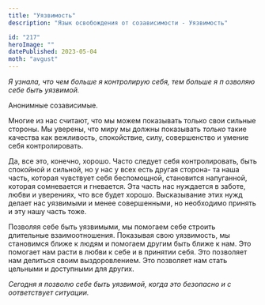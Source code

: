 ```yaml
---
title: "Уязвимость"
description: "Язык освобождения от созависимости - Уязвимость"

id: "217"
heroImage: ""
datePublished: 2023-05-04
moth: "avgust"
---
```


_Я_ _узнала,_ _что_ _чем_ _больше_ _я_ _контролирую_ _себя,_ _тем_ _больше_
_я_ _п_ _озволяю_ _себе_ _быть_ _уязвимой._

Анонимные созависимые.

Многие из нас считают, что мы можем показывать только свои сильные стороны. Мы
уверены, что миру мы должны показывать _только_ такие качества как вежливость,
спокойствие, силу, совершенство и умение себя контролировать.

Да, все это, конечно, хорошо. Часто следует себя контролировать, быть
спокойной и сильной, но у нас у всех есть другая сторона- та наша часть,
которая чувствует себя беспомощной, становится напуганной, которая сомневается
и гневается. Эта часть нас нуждается в заботе, любви и уверениях, что все
будет хорошо. Высказывание этих нужд делает нас уязвимыми и менее
совершенными, но необходимо принять и эту нашу часть тоже.

Позволяя себе быть уязвимыми, мы помогаем себе строить длительные
взаимоотношения. Показывая свою уязвимость, мы становимся ближе к людям и
помогаем другим быть ближе к нам. Это помогает нам расти в любви к себе и в
принятии себя. Это позволяет нам делиться своим выздоровлением. Это позволяет
нам стать цельными и доступными для других.

_Сегодня_ _я_ _позволю_ _себе_ _быть_ _уязвимой,_ _когда_ _это_ _безопасно_
_и_ _с_ _оответствует_ _ситуации._
